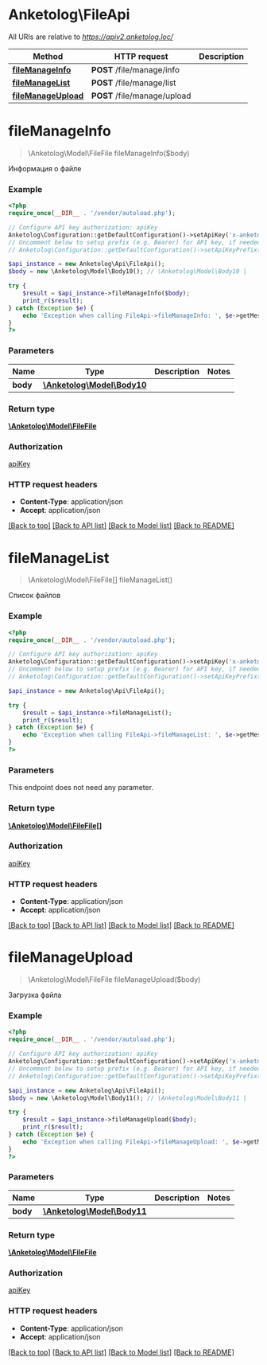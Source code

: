 # Anketolog\FileApi

All URIs are relative to *https://apiv2.anketolog.loc/*

Method | HTTP request | Description
------------- | ------------- | -------------
[**fileManageInfo**](FileApi.md#fileManageInfo) | **POST** /file/manage/info | 
[**fileManageList**](FileApi.md#fileManageList) | **POST** /file/manage/list | 
[**fileManageUpload**](FileApi.md#fileManageUpload) | **POST** /file/manage/upload | 


# **fileManageInfo**
> \Anketolog\Model\FileFile fileManageInfo($body)



Информация о файле

### Example
```php
<?php
require_once(__DIR__ . '/vendor/autoload.php');

// Configure API key authorization: apiKey
Anketolog\Configuration::getDefaultConfiguration()->setApiKey('x-anketolog-apikey', 'YOUR_API_KEY');
// Uncomment below to setup prefix (e.g. Bearer) for API key, if needed
// Anketolog\Configuration::getDefaultConfiguration()->setApiKeyPrefix('x-anketolog-apikey', 'Bearer');

$api_instance = new Anketolog\Api\FileApi();
$body = new \Anketolog\Model\Body10(); // \Anketolog\Model\Body10 | 

try {
    $result = $api_instance->fileManageInfo($body);
    print_r($result);
} catch (Exception $e) {
    echo 'Exception when calling FileApi->fileManageInfo: ', $e->getMessage(), PHP_EOL;
}
?>
```

### Parameters

Name | Type | Description  | Notes
------------- | ------------- | ------------- | -------------
 **body** | [**\Anketolog\Model\Body10**](../Model/\Anketolog\Model\Body10.md)|  |

### Return type

[**\Anketolog\Model\FileFile**](../Model/FileFile.md)

### Authorization

[apiKey](../../README.md#apiKey)

### HTTP request headers

 - **Content-Type**: application/json
 - **Accept**: application/json

[[Back to top]](#) [[Back to API list]](../../README.md#documentation-for-api-endpoints) [[Back to Model list]](../../README.md#documentation-for-models) [[Back to README]](../../README.md)

# **fileManageList**
> \Anketolog\Model\FileFile[] fileManageList()



Список файлов

### Example
```php
<?php
require_once(__DIR__ . '/vendor/autoload.php');

// Configure API key authorization: apiKey
Anketolog\Configuration::getDefaultConfiguration()->setApiKey('x-anketolog-apikey', 'YOUR_API_KEY');
// Uncomment below to setup prefix (e.g. Bearer) for API key, if needed
// Anketolog\Configuration::getDefaultConfiguration()->setApiKeyPrefix('x-anketolog-apikey', 'Bearer');

$api_instance = new Anketolog\Api\FileApi();

try {
    $result = $api_instance->fileManageList();
    print_r($result);
} catch (Exception $e) {
    echo 'Exception when calling FileApi->fileManageList: ', $e->getMessage(), PHP_EOL;
}
?>
```

### Parameters
This endpoint does not need any parameter.

### Return type

[**\Anketolog\Model\FileFile[]**](../Model/FileFile.md)

### Authorization

[apiKey](../../README.md#apiKey)

### HTTP request headers

 - **Content-Type**: application/json
 - **Accept**: application/json

[[Back to top]](#) [[Back to API list]](../../README.md#documentation-for-api-endpoints) [[Back to Model list]](../../README.md#documentation-for-models) [[Back to README]](../../README.md)

# **fileManageUpload**
> \Anketolog\Model\FileFile fileManageUpload($body)



Загрузка файла

### Example
```php
<?php
require_once(__DIR__ . '/vendor/autoload.php');

// Configure API key authorization: apiKey
Anketolog\Configuration::getDefaultConfiguration()->setApiKey('x-anketolog-apikey', 'YOUR_API_KEY');
// Uncomment below to setup prefix (e.g. Bearer) for API key, if needed
// Anketolog\Configuration::getDefaultConfiguration()->setApiKeyPrefix('x-anketolog-apikey', 'Bearer');

$api_instance = new Anketolog\Api\FileApi();
$body = new \Anketolog\Model\Body11(); // \Anketolog\Model\Body11 | 

try {
    $result = $api_instance->fileManageUpload($body);
    print_r($result);
} catch (Exception $e) {
    echo 'Exception when calling FileApi->fileManageUpload: ', $e->getMessage(), PHP_EOL;
}
?>
```

### Parameters

Name | Type | Description  | Notes
------------- | ------------- | ------------- | -------------
 **body** | [**\Anketolog\Model\Body11**](../Model/\Anketolog\Model\Body11.md)|  |

### Return type

[**\Anketolog\Model\FileFile**](../Model/FileFile.md)

### Authorization

[apiKey](../../README.md#apiKey)

### HTTP request headers

 - **Content-Type**: application/json
 - **Accept**: application/json

[[Back to top]](#) [[Back to API list]](../../README.md#documentation-for-api-endpoints) [[Back to Model list]](../../README.md#documentation-for-models) [[Back to README]](../../README.md)

